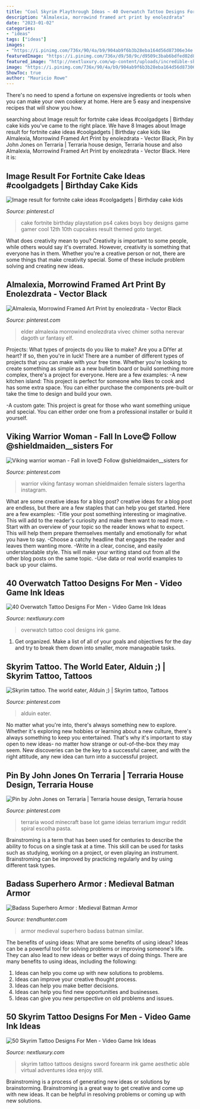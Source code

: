 ```yaml
---
title: "Cool Skyrim Playthrough Ideas ~ 40 Overwatch Tattoo Designs For Men"
description: "Almalexia, morrowind framed art print by enolezdrata"
date: "2023-01-02"
categories:
- "ideas"
tags: ["ideas"]
images:
- "https://i.pinimg.com/736x/90/4a/b9/904ab9f6b3b28eba164d56d87306e34e.jpg"
featuredImage: "https://i.pinimg.com/736x/d9/50/9c/d9509c3bab6bdfed02d8ce064bd82bf0.jpg"
featured_image: "http://nextluxury.com/wp-content/uploads/incredible-skyrim-dotwork-sword-forearm-tattoos-for-men.jpg"
image: "https://i.pinimg.com/736x/90/4a/b9/904ab9f6b3b28eba164d56d87306e34e.jpg"
ShowToc: true
author: "Mauricio Rowe"
---
```



There's no need to spend a fortune on expensive ingredients or tools when you can make your own cookery at home. Here are 5 easy and inexpensive recipes that will show you how.

	

		
searching about Image result for fortnite cake ideas #coolgadgets | Birthday cake kids you've came to the right place. We have 8 Images about Image result for fortnite cake ideas #coolgadgets | Birthday cake kids like Almalexia, Morrowind Framed Art Print by enolezdrata - Vector Black, Pin by John Jones on Terraria | Terraria house design, Terraria house and also Almalexia, Morrowind Framed Art Print by enolezdrata - Vector Black. Here it is:
		
    
## Image Result For Fortnite Cake Ideas #coolgadgets | Birthday Cake Kids

<img loading=lazy src="https://i.pinimg.com/736x/df/1f/ac/df1faccf504dc871d507300db39e6cec.jpg" onerror="this.onerror=null;this.src='https://tse3.mm.bing.net/th?id=OIP.51riVJUAYSrkjqKqfgOh7gHaJQ&amp;pid=15.1';" alt="Image result for fortnite cake ideas #coolgadgets | Birthday cake kids">

_Source: pinterest.cl_

>cake fortnite birthday playstation ps4 cakes boys boy designs game gamer cool 12th 10th cupcakes result themed goto target. 

	

What does creativity mean to you?
Creativity is important to some people, while others would say it's overrated. However, creativity is something that everyone has in them. Whether you're a creative person or not, there are some things that make creativity special. Some of these include problem solving and creating new ideas.

    
## Almalexia, Morrowind Framed Art Print By Enolezdrata - Vector Black

<img loading=lazy src="https://i.pinimg.com/736x/d9/50/9c/d9509c3bab6bdfed02d8ce064bd82bf0.jpg" onerror="this.onerror=null;this.src='https://tse3.mm.bing.net/th?id=OIP.8wFxYeWF9ZQPLze4wM54YQHaLG&amp;pid=15.1';" alt="Almalexia, Morrowind Framed Art Print by enolezdrata - Vector Black">

_Source: pinterest.com_

>elder almalexia morrowind enolezdrata vivec chimer sotha nerevar dagoth ur fantasy elf. 

	

Projects: What types of projects do you like to make?
Are you a DIYer at heart? If so, then you're in luck! There are a number of different types of projects that you can make with your free time. Whether you're looking to create something as simple as a new bulletin board or build something more complex, there's a project for everyone. Here are a few examples: 
-A new kitchen island: This project is perfect for someone who likes to cook and has some extra space. You can either purchase the components pre-built or take the time to design and build your own. 

-A custom gate: This project is great for those who want something unique and special. You can either order one from a professional installer or build it yourself.

    
## Viking Warrior Woman - Fall In Love😍 Follow @shieldmaiden__sisters For

<img loading=lazy src="https://i.pinimg.com/736x/90/4a/b9/904ab9f6b3b28eba164d56d87306e34e.jpg" onerror="this.onerror=null;this.src='https://tse1.mm.bing.net/th?id=OIP.hTmnY_RZrSWBcs3GLLPrbwHaJQ&amp;pid=15.1';" alt="Viking warrior woman - Fall in love😍 Follow @shieldmaiden__sisters for">

_Source: pinterest.com_

>warrior viking fantasy woman shieldmaiden female sisters lagertha instagram. 

	

What are some creative ideas for a blog post?
creative ideas for a blog post are endless, but there are a few staples that can help you get started. Here are a few examples: 
-Title your post something interesting or imaginative. This will add to the reader's curiosity and make them want to read more. 
-Start with an overview of your topic so the reader knows what to expect. This will help them prepare themselves mentally and emotionally for what you have to say. 
-Choose a catchy headline that engages the reader and leaves them wanting more. 
-Write in a clear, concise, and easily understandable style. This will make your writing stand out from all the other blog posts on the same topic. 
-Use data or real world examples to back up your claims.

    
## 40 Overwatch Tattoo Designs For Men - Video Game Ink Ideas

<img loading=lazy src="http://nextluxury.com/wp-content/uploads/male-with-cool-overwatch-tattoo-design.jpg" onerror="this.onerror=null;this.src='https://tse4.mm.bing.net/th?id=OIP.020rOxEGWzzh7GMdM4tzjAHaHa&amp;pid=15.1';" alt="40 Overwatch Tattoo Designs For Men - Video Game Ink Ideas">

_Source: nextluxury.com_

>overwatch tattoo cool designs ink game. 

	

1. Get organized. Make a list of all of your goals and objectives for the day and try to break them down into smaller, more manageable tasks.

    
## Skyrim Tattoo. The World Eater, Alduin ;) | Skyrim Tattoo, Tattoos

<img loading=lazy src="https://i.pinimg.com/736x/03/8a/38/038a38c595e7579748195a1408bc5f26--skyrim-tattoo-the-world.jpg" onerror="this.onerror=null;this.src='https://tse1.mm.bing.net/th?id=OIP.QC9FUNbWhyE9bS-ItZkv8wHaNK&amp;pid=15.1';" alt="Skyrim tattoo. The world eater, Alduin ;) | Skyrim tattoo, Tattoos">

_Source: pinterest.com_

>alduin eater. 

	

No matter what you're into, there's always something new to explore. Whether it's exploring new hobbies or learning about a new culture, there's always something to keep you entertained. That's why it's important to stay open to new ideas- no matter how strange or out-of-the-box they may seem. New discoveries can be the key to a successful career, and with the right attitude, any new idea can turn into a successful project.

    
## Pin By John Jones On Terraria | Terraria House Design, Terraria House

<img loading=lazy src="https://i.pinimg.com/736x/f3/0e/6b/f30e6b669984e56ee2e57f16516bfa64--terraria.jpg" onerror="this.onerror=null;this.src='https://tse1.mm.bing.net/th?id=OIP.JuxUGoKgoA4yj6DcQ5wk1AHaHq&amp;pid=15.1';" alt="Pin by John Jones on Terraria | Terraria house design, Terraria house">

_Source: pinterest.com_

>terraria wood minecraft base lot game ideias terrarium imgur reddit spiral escolha pasta. 

	

Brainstroming is a term that has been used for centuries to describe the ability to focus on a single task at a time. This skill can be used for tasks such as studying, working on a project, or even playing an instrument. Brainstroming can be improved by practicing regularly and by using different task types.

    
## Badass Superhero Armor : Medieval Batman Armor

<img loading=lazy src="https://cdn.trendhunterstatic.com/thumbs/medieval-batman-armor.jpeg" onerror="this.onerror=null;this.src='https://tse2.mm.bing.net/th?id=OIP.clCOWosJcjTUDR7Y_-UZGQHaOl&amp;pid=15.1';" alt="Badass Superhero Armor : Medieval Batman Armor">

_Source: trendhunter.com_

>armor medieval superhero badass batman similar. 

	

The benefits of using ideas: What are some benefits of using ideas?
Ideas can be a powerful tool for solving problems or improving someone's life. They can also lead to new ideas or better ways of doing things. There are many benefits to using ideas, including the following: 
1. Ideas can help you come up with new solutions to problems.
2. Ideas can improve your creative thought process. 
3. Ideas can help you make better decisions. 
4. Ideas can help you find new opportunities and businesses. 
5. Ideas can give you new perspective on old problems and issues.

    
## 50 Skyrim Tattoo Designs For Men - Video Game Ink Ideas

<img loading=lazy src="http://nextluxury.com/wp-content/uploads/incredible-skyrim-dotwork-sword-forearm-tattoos-for-men.jpg" onerror="this.onerror=null;this.src='https://tse4.mm.bing.net/th?id=OIP.WKwuBUH342JLrj1FpB3D3QHaHa&amp;pid=15.1';" alt="50 Skyrim Tattoo Designs For Men - Video Game Ink Ideas">

_Source: nextluxury.com_

>skyrim tattoo tattoos designs sword forearm ink game aesthetic able virtual adventures idea enjoy still. 

	

Brainstroming is a process of generating new ideas or solutions by brainstorming. Brainstroming is a great way to get creative and come up with new ideas. It can be helpful in resolving problems or coming up with new solutions.

